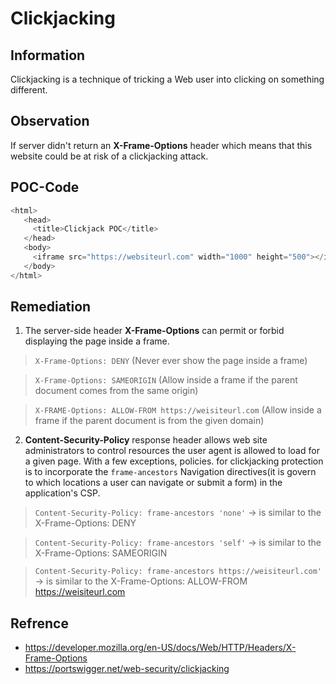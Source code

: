 # Clickjacking

## Information

Clickjacking  is a technique of tricking a Web user into clicking on something different.

## Observation

If server didn't return an **X-Frame-Options** header which means that this website could be at risk of a clickjacking attack.

## POC-Code
```javascript
<html>
   <head>
     <title>Clickjack POC</title>
   </head>
   <body>
     <iframe src="https://websiteurl.com" width="1000" height="500"></iframe>
   </body>
</html>
```

## Remediation

1. The server-side header **X-Frame-Options** can permit or forbid displaying the page inside a frame.

> `X-Frame-Options: DENY` (Never ever show the page inside a frame)

> `X-Frame-Options: SAMEORIGIN` (Allow inside a frame if the parent document comes from the same origin)

> `X-FRAME-Options: ALLOW-FROM https://weisiteurl.com` (Allow inside a frame if the parent document is from the given domain)

2. **Content-Security-Policy** response header allows web site administrators to control resources the user agent is allowed to load for a given page. With a few exceptions, policies. for clickjacking protection is to incorporate the `frame-ancestors` Navigation directives(it is govern to which locations a user can navigate or submit a form) in the application's CSP.

> `Content-Security-Policy: frame-ancestors 'none'` -> is similar to the X-Frame-Options: DENY

> `Content-Security-Policy: frame-ancestors 'self'` -> is similar to the X-Frame-Options: SAMEORIGIN

> `Content-Security-Policy: frame-ancestors https://weisiteurl.com'` -> is similar to the X-Frame-Options: ALLOW-FROM https://weisiteurl.com

## Refrence

- https://developer.mozilla.org/en-US/docs/Web/HTTP/Headers/X-Frame-Options
- https://portswigger.net/web-security/clickjacking
